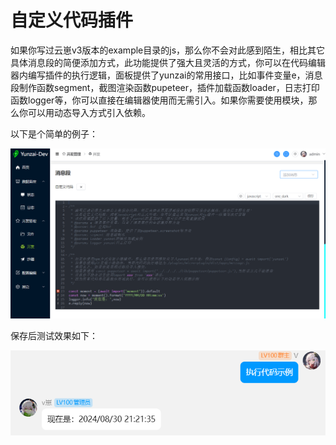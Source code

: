 # 自定义代码插件

如果你写过云崽v3版本的example目录的js，那么你不会对此感到陌生，相比其它具体消息段的简便添加方式，此功能提供了强大且灵活的方式，你可以在代码编辑器内编写插件的执行逻辑，面板提供了yunzai的常用接口，比如事件变量e，消息段制作函数segment，截图渲染函数pupeteer，插件加载函数loader，日志打印函数logger等，你可以直接在编辑器使用而无需引入。如果你需要使用模块，那么你可以用动态导入方式引入依赖。

以下是个简单的例子：

![develop](/docs/images/develop/18.png)

保存后测试效果如下：

![develop](/docs/images/develop/19.png)
